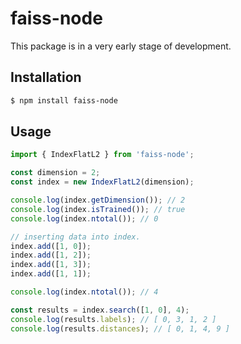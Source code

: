 # faiss-node
This package is in a very early stage of development.

## Installation

```sh
$ npm install faiss-node
```

## Usage

```typescript
import { IndexFlatL2 } from 'faiss-node';

const dimension = 2;
const index = new IndexFlatL2(dimension);

console.log(index.getDimension()); // 2
console.log(index.isTrained()); // true
console.log(index.ntotal()); // 0

// inserting data into index.
index.add([1, 0]);
index.add([1, 2]);
index.add([1, 3]);
index.add([1, 1]);

console.log(index.ntotal()); // 4

const results = index.search([1, 0], 4);
console.log(results.labels); // [ 0, 3, 1, 2 ]
console.log(results.distances); // [ 0, 1, 4, 9 ]
```